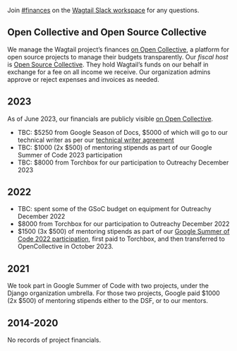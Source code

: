 Join [#finances](https://app.slack.com/client/T0K33F93J/C05UDGSCRM2) on the [Wagtail Slack workspace](https://github.com/wagtail/wagtail/wiki/Slack) for any questions.

## Open Collective and Open Source Collective

We manage the Wagtail project’s finances [on Open Collective](https://opencollective.com/wagtail), a platform for open source projects to manage their budgets transparently. Our _fiscal host_ is [Open Source Collective](https://docs.oscollective.org/). They hold Wagtail’s funds on our behalf in exchange for a fee on all income we receive. Our organization admins approve or reject expenses and invoices as needed.

<!-- Keep track of major financial transactions here, from most to least recent. -->

## 2023

As of June 2023, our financials are publicly visible [on Open Collective](https://opencollective.com/wagtail).

- TBC: $5250 from Google Season of Docs, $5000 of which will go to our technical writer as per our [technical writer agreement](https://docs.google.com/document/d/1rGfjIg21totfH13UdOg4TdWt-KHEE3pvvSdyo7O4BZc/edit)
- TBC: $1000 (2x $500) of mentoring stipends as part of our Google Summer of Code 2023 participation
- TBC: $8000 from Torchbox for our participation to Outreachy December 2023

## 2022

- TBC: spent some of the GSoC budget on equipment for Outreachy December 2022
- $8000 from Torchbox for our participation to Outreachy December 2022
- $1500 (3x $500) of mentoring stipends as part of our [Google Summer of Code 2022 participation](https://wagtail.org/blog/wagtail-cms-projects-for-google-summer-of-code-2022/), first paid to Torchbox, and then transferred to OpenCollective in October 2023.

## 2021

We took part in Google Summer of Code with two projects, under the Django organization umbrella. For those two projects, Google paid $1000 (2x $500) of mentoring stipends either to the DSF, or to our mentors.

## 2014-2020

No records of project financials.